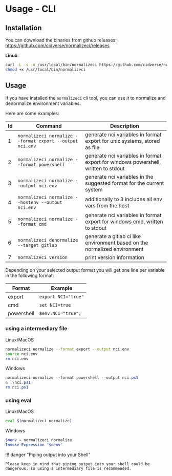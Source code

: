 # Usage - CLI

## Installation

You can download the binaries from github releases: https://github.com/cidverse/normalizeci/releases

**Linux**:

```bash
curl -L -s -o /usr/local/bin/normalizeci https://github.com/cidverse/normalizeci/releases/download/v2.0.0-alpha.1/linux_amd64
chmod +x /usr/local/bin/normalizeci
```

## Usage

If you have installed the `normalizeci` cli tool, you can use it to normalize and denormalize environment variables.

Here are some examples:

| Id  | Command                                                  | Description                                                                       |
|-----|----------------------------------------------------------|-----------------------------------------------------------------------------------|
| 1   | `normalizeci normalize --format export --output nci.env` | generate nci variables in format export for unix systems, stored as file          |
| 2   | `normalizeci normalize --format powershell`              | generate nci variables in format export for windows powershell, written to stdout |
| 3   | `normalizeci normalize --output nci.env`                 | generate nci variables in the suggested format for the current system             |
| 4   | `normalizeci normalize --hostenv --output nci.env`       | additionally to 3 includes all env vars from the host                             |
| 5   | `normalizeci normalize --format cmd`                     | generate nci variables in format export for windows cmd, written to stdout        |
| 6   | `normalizeci denormalize --target gitlab`                | generate a gitlab ci like environment based on the normalized environment         |
| 7   | `normalizeci version`                                    | print version information                                                         |

Depending on your selected output format you will get one line per variable in the following format:

| Format | Example |
|--------|---------|
| export | `export NCI="true"` |
| cmd | `set NCI=true` |
| powershell | `$env:NCI="true";` |

### using a intermediary file

Linux/MacOS

```bash
normalizeci normalize --format export --output nci.env
source nci.env
rm nci.env
```

Windows

```powershell
normalizeci normalize --format powershell --output nci.ps1
& .\nci.ps1
rm nci.ps1
```

### using eval

Linux/MacOS

```bash
eval $(normalizeci normalize)
```

Windows

```powershell
$nenv = normalizeci normalize
Invoke-Expression "$nenv"
```

!!! danger "Piping output into your Shell"

    Please keep in mind that piping output into your shell could be dangerous, so using a intermediary file is recommended.

